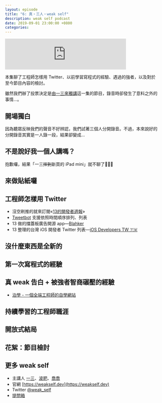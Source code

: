 ```yaml
---
layout: episode
title: "6: 真・三人・weak self"
description: weak self podcast
date: 2019-09-01 23:00:00 +0800
categories: 
---
```

<iframe src="https://anchor.fm/weakself/embed/episodes/6-weak-self-e54osi" height="102px" width="400px" frameborder="0" scrolling="no"></iframe>

本集聊了工程師怎樣用 Twitter、以前學習寫程式的經驗、遇過的強者，以及對於至今節目內容的檢討。

雖然我們辦了投票決定是[由一三來獨講](https://twitter.com/weak_self/status/1166246202804822016?s=20)這一集的節目，錄音時卻發生了意料之外的事情...。

## 開場獨白

因為聽眾反映我們的聲音不好辨認，我們試著三個人分開錄音。不過，本來說好的分開錄音其實是一人錄一段，結果卻變成...

## 不是說好我一個人講嗎？

抱歉囉，結果「一三~~摔到~~新買的 iPad mini」就不聊了🤪🤪🤪

## 來做貼紙囉

## 工程師怎樣用 Twitter

* 沒空刷推的就來訂閱«[13的開發者週報](https://ethanhuang13.substack.com)»
* [Tweetbot](https://tapbots.com/tweetbot/) 支援依照時間順序排列、列表
* 13 做的擋蓋板廣告開源 app—[Blahker](https://github.com/ethanhuang13/blahker)
* 13 整理的台灣 iOS 開發者 Twitter 列表—[iOS Developers TW 🇹🇼](https://twitter.com/ethanhuang13/lists/ios-developers-tw)

## 沒什麼東西是全新的

## 第一次寫程式的經驗

## 真 weak 告白 + 被強者智商碾壓的經驗

* [泊學 - 一個全端工程師的自學網站](https://boxueio.com/)

## 持續學習的工程師職涯

## 開放式結局

## 花絮：節目檢討

## 更多 weak self

* 主講人 [一三](https://twitter.com/ethanhuang13)、[波肥](https://twitter.com/PofatTseng)、[喬喬](https://twitter.com/joe_trash_talk)
* 官網 [https://weakself.dev](https://weakself.dev)
* Twitter [@weak_self](https://twitter.com/weak_self)
* [提問箱](https://peing.net/zh-TW/weak_self)